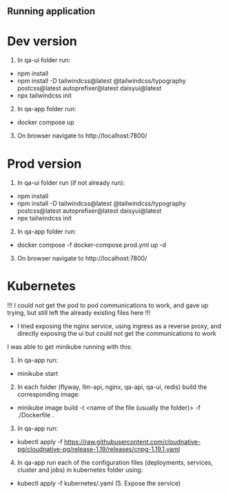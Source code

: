 ## Running application

# Dev version
1. In qa-ui folder run: 
- npm install 
- npm install -D tailwindcss@latest @tailwindcss/typography postcss@latest autoprefixer@latest daisyui@latest
- npx tailwindcss init
2. In qa-app folder run:
- docker compose up
3. On browser navigate to http://localhost:7800/


# Prod version
1. In qa-ui folder run (if not already run): 
- npm install 
- npm install -D tailwindcss@latest @tailwindcss/typography postcss@latest autoprefixer@latest daisyui@latest
- npx tailwindcss init
2. In qa-app folder run:
- docker compose -f docker-compose.prod.yml up -d
3. On browser navigate to http://localhost:7800/


# Kubernetes
!!! I could not get the pod to pod communications to work, and gave up trying, but still left the already existing files here !!!

- I tried exposing the nginx service, using ingress as a reverse proxy, and directly exposing the ui but could not get the communications to work


I was able to get minikube running with this:
1. In qa-app run:
- minikube start
2. In each folder (flyway, llm-api, nginx, qa-api, qa-ui, redis) build the corresponding image:
- minikube image build -t <name of the file (usually the folder)> -f ./Dockerfile .
3. In qa-app run:
- kubectl apply -f https://raw.githubusercontent.com/cloudnative-pg/cloudnative-pg/release-1.19/releases/cnpg-1.19.1.yaml 
4. In qa-app run each of the configuration files (deployments, services, cluster and jobs) in kubernetes folder using:
- kubectl apply -f kubernetes/<name-of-the-config-file>.yaml
(5. Expose the service)

